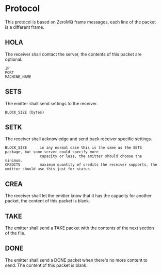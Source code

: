 # Protocol

This protocol is based on ZeroMQ frame messages, each line of the packet is a different frame.

## HOLA

The receiver shall contact the server, the contents of this packet are optional.

    IP
    PORT
    MACHINE_NAME

## SETS

The emitter shall send settings to the receiver.

    BLOCK_SIZE (bytes)

## SETK

The receiver shall acknowledge and send back receiver specific settings.

    BLOCK_SIZE      in any normal case this is the same as the SETS package, but some server could specify more
                    capacity or less, the emitter should choose the minimum.
    CREDITS         maximum quantity of credits the receiver supports, the emitter should use this just for status.

## CREA

The receiver shall let the emitter know that it has the capacity for another packet, the content of this packet is
blank.

## TAKE

The emitter shall send a TAKE packet with the contents of the next section of the file.

## DONE

The emitter shall send a DONE packet when there's no more content to send. The content of this packet is blank.
